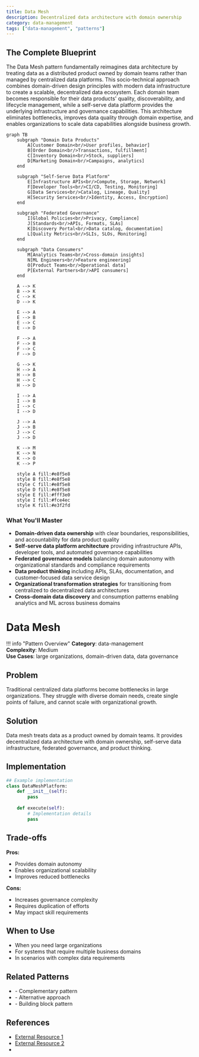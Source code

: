 ```yaml
---
title: Data Mesh
description: Decentralized data architecture with domain ownership
category: data-management
tags: ["data-management", "patterns"]
---
```


## The Complete Blueprint

The Data Mesh pattern fundamentally reimagines data architecture by treating data as a distributed product owned by domain teams rather than managed by centralized data platforms. This socio-technical approach combines domain-driven design principles with modern data infrastructure to create a scalable, decentralized data ecosystem. Each domain team becomes responsible for their data products' quality, discoverability, and lifecycle management, while a self-serve data platform provides the underlying infrastructure and governance capabilities. This architecture eliminates bottlenecks, improves data quality through domain expertise, and enables organizations to scale data capabilities alongside business growth.

```mermaid
graph TB
    subgraph "Domain Data Products"
        A[Customer Domain<br/>User profiles, behavior]
        B[Order Domain<br/>Transactions, fulfillment]
        C[Inventory Domain<br/>Stock, suppliers]
        D[Marketing Domain<br/>Campaigns, analytics]
    end
    
    subgraph "Self-Serve Data Platform"
        E[Infrastructure APIs<br/>Compute, Storage, Network]
        F[Developer Tools<br/>CI/CD, Testing, Monitoring]
        G[Data Services<br/>Catalog, Lineage, Quality]
        H[Security Services<br/>Identity, Access, Encryption]
    end
    
    subgraph "Federated Governance"
        I[Global Policies<br/>Privacy, Compliance]
        J[Standards<br/>APIs, Formats, SLAs]
        K[Discovery Portal<br/>Data catalog, documentation]
        L[Quality Metrics<br/>SLIs, SLOs, Monitoring]
    end
    
    subgraph "Data Consumers"
        M[Analytics Teams<br/>Cross-domain insights]
        N[ML Engineers<br/>Feature engineering]
        O[Product Teams<br/>Operational data]
        P[External Partners<br/>API consumers]
    end
    
    A --> K
    B --> K
    C --> K
    D --> K
    
    E --> A
    E --> B
    E --> C
    E --> D
    
    F --> A
    F --> B
    F --> C
    F --> D
    
    G --> K
    H --> A
    H --> B
    H --> C
    H --> D
    
    I --> A
    I --> B
    I --> C
    I --> D
    
    J --> A
    J --> B
    J --> C
    J --> D
    
    K --> M
    K --> N
    K --> O
    K --> P
    
    style A fill:#e8f5e8
    style B fill:#e8f5e8
    style C fill:#e8f5e8
    style D fill:#e8f5e8
    style E fill:#fff3e0
    style I fill:#fce4ec
    style K fill:#e3f2fd
```

### What You'll Master

- **Domain-driven data ownership** with clear boundaries, responsibilities, and accountability for data product quality
- **Self-serve data platform architecture** providing infrastructure APIs, developer tools, and automated governance capabilities
- **Federated governance models** balancing domain autonomy with organizational standards and compliance requirements
- **Data product thinking** including APIs, SLAs, documentation, and customer-focused data service design
- **Organizational transformation strategies** for transitioning from centralized to decentralized data architectures
- **Cross-domain data discovery** and consumption patterns enabling analytics and ML across business domains

# Data Mesh

!!! info "Pattern Overview"
    **Category**: data-management  
    **Complexity**: Medium  
    **Use Cases**: large organizations, domain-driven data, data governance

## Problem

Traditional centralized data platforms become bottlenecks in large organizations. They struggle with diverse domain needs, create single points of failure, and cannot scale with organizational growth.

## Solution

Data mesh treats data as a product owned by domain teams. It provides decentralized data architecture with domain ownership, self-serve data infrastructure, federated governance, and product thinking.

## Implementation

```python
## Example implementation
class DataMeshPlatform:
    def __init__(self):
        pass
    
    def execute(self):
        # Implementation details
        pass
```

## Trade-offs

**Pros:**
- Provides domain autonomy
- Enables organizational scalability
- Improves reduced bottlenecks

**Cons:**
- Increases governance complexity
- Requires duplication of efforts
- May impact skill requirements

## When to Use

- When you need large organizations
- For systems that require multiple business domains
- In scenarios with complex data requirements

## Related Patterns

- <!-- TODO: Add actual pattern link --> - Complementary pattern
- <!-- TODO: Add actual pattern link --> - Alternative approach
- <!-- TODO: Add actual pattern link --> - Building block pattern

## References

- [External Resource 1](#)
- [External Resource 2](#)
- <!-- TODO: Add Case Study Example -->
